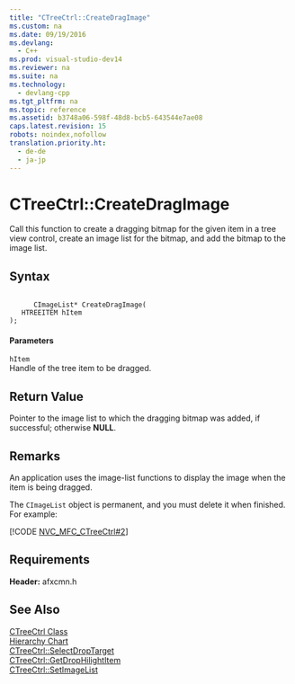 ```yaml
---
title: "CTreeCtrl::CreateDragImage"
ms.custom: na
ms.date: 09/19/2016
ms.devlang: 
  - C++
ms.prod: visual-studio-dev14
ms.reviewer: na
ms.suite: na
ms.technology: 
  - devlang-cpp
ms.tgt_pltfrm: na
ms.topic: reference
ms.assetid: b3748a06-598f-48d8-bcb5-643544e7ae08
caps.latest.revision: 15
robots: noindex,nofollow
translation.priority.ht: 
  - de-de
  - ja-jp
---
```

# CTreeCtrl::CreateDragImage
Call this function to create a dragging bitmap for the given item in a tree view control, create an image list for the bitmap, and add the bitmap to the image list.  
  
## Syntax  
  
```  
  
      CImageList* CreateDragImage(  
   HTREEITEM hItem   
);  
```  
  
#### Parameters  
 `hItem`  
 Handle of the tree item to be dragged.  
  
## Return Value  
 Pointer to the image list to which the dragging bitmap was added, if successful; otherwise **NULL**.  
  
## Remarks  
 An application uses the image-list functions to display the image when the item is being dragged.  
  
 The `CImageList` object is permanent, and you must delete it when finished. For example:  
  
 [!CODE [NVC_MFC_CTreeCtrl#2](../CodeSnippet/VS_Snippets_Cpp/NVC_MFC_CTreeCtrl#2)]  
  
## Requirements  
 **Header:** afxcmn.h  
  
## See Also  
 [CTreeCtrl Class](../vs140/CTreeCtrl-Class.md)   
 [Hierarchy Chart](../vs140/Hierarchy-Chart.md)   
 [CTreeCtrl::SelectDropTarget](../vs140/CTreeCtrl--SelectDropTarget.md)   
 [CTreeCtrl::GetDropHilightItem](../vs140/CTreeCtrl--GetDropHilightItem.md)   
 [CTreeCtrl::SetImageList](../vs140/CTreeCtrl--SetImageList.md)